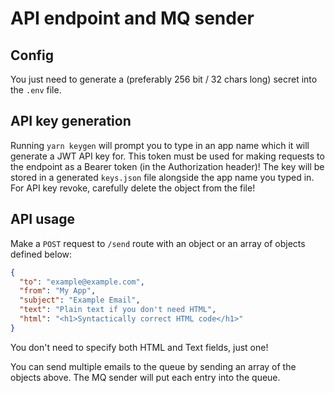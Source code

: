 # API endpoint and MQ sender
## Config
You just need to generate a (preferably 256 bit / 32 chars long) secret into the `.env` file.
## API key generation
Running `yarn keygen` will prompt you to type in an app name which it will generate a JWT API key for.
This token must be used for making requests to the endpoint as a Bearer token (in the Authorization header)!
The key will be stored in a generated `keys.json` file alongside the app name you typed in.
For API key revoke, carefully delete the object from the file!

## API usage
Make a `POST` request to `/send` route with an object or an array of objects defined below:

```json
{
  "to": "example@example.com",
  "from": "My App",
  "subject": "Example Email",
  "text": "Plain text if you don't need HTML",
  "html": "<h1>Syntactically correct HTML code</h1>"
}
```

You don't need to specify both HTML and Text fields, just one!

You can send multiple emails to the queue by sending an array of the objects above.
The MQ sender will put each entry into the queue.

